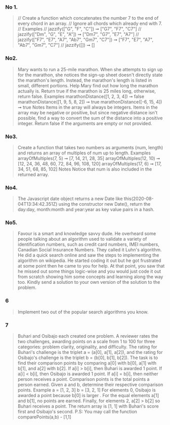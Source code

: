 ### No 1.

> // Create a function which concatenates the number 7 to the end of every chord in an array.
> // Ignore all chords which already end with 7.
> // Examples
> // jazzify(["G", "F", "C"]) ➞ ["G7", "F7", "C7"]
> // jazzify(["Dm", "G", "E", "A"]) ➞ ["Dm7", "G7", "E7", "A7"]
> // jazzify(["F7", "E7", "A7", "Ab7", "Gm7", "C7"]) ➞ ["F7", "E7", "A7", "Ab7", "Gm7", "C7"]
> // jazzify([]) ➞ []

### No2.

> Mary wants to run a 25-mile marathon. When she attempts to sign up for the marathon,
> she notices the sign-up sheet doesn't directly state the marathon's length. Instead, the
> marathon's length is listed in small, different portions. Help Mary find out how long the
> marathon actually is.
> Return true if the marathon is 25 miles long, otherwise, return false.
> Examples
> marathonDistance([1, 2, 3, 4]) ➞ false
> marathonDistance([1, 9, 5, 8, 2]) ➞ true
> marathonDistance([-6, 15, 4]) ➞ true
> Notes
> Items in the array will always be integers.
> Items in the array may be negative or positive, but since negative distance isn't possible, find
> a way to convert the sum of the distance into a positive integer.
> Return false if the arguments are empty or not provided.

### No3.

> Create a function that takes two numbers as arguments (num, length) and returns an
> array of multiples of num up to length.
> Examples
> arrayOfMultiples(7, 5) ➞ [7, 14, 21, 28, 35]
> arrayOfMultiples(12, 10) ➞ [12, 24, 36, 48, 60, 72, 84, 96, 108, 120]
> arrayOfMultiples(17, 6) ➞ [17, 34, 51, 68, 85, 102]
> Notes
> Notice that num is also included in the returned array.

### No4.

> The Javascript date object returns a new Date like this(2020-08-04T13:34:42.351Z) using
> the constructor new Date(), return the day:day, month:month and year:year as key value pairs in a hash.

### No5.

> Favour is a smart and knowledge savvy dude. He overheard some people talking about
> an algorithm used to validate a variety of identification numbers, such as credit card
> numbers, IMEI numbers, Canadian Social Insurance Numbers. They called it Luhn's algorithm. He did a quick search online and saw the steps to implementing the algorithm on
> wikipedia. He started coding it out but he got frustrated at some point then he came to you
> for help. At that point, you saw that he missed out some things logic-wise and you would just
> code it out from scratch showing him some concepts and learning along the way too. Kindly
> send a solution to your own version of the solution to the problem.

### 6

> Implement two out of the popular search algorithms you know.

### 7

> Buhari and Osibajo each created one problem. A reviewer rates the two challenges,
> awarding points on a scale from 1 to 100 for three categories: problem clarity, originality, and
> difficulty.
> The rating for Buhari's challenge is the triplet a = (a[0], a[1], a[2]), and the rating for Osibajo's
> challenge is the triplet b = (b[0], b[1], b[2]).
> The task is to find their comparison points by comparing a[0] with b[0], a[1] with b[1], and
> a[2] with b[2].
> If a[i] > b[i], then Buhari is awarded 1 point.
> If a[i] < b[i], then Osibajo is awarded 1 point.
> If a[i] = b[i], then neither person receives a point.
> Comparison points is the total points a person earned.
> Given a and b, determine their respective comparison points.
> Example
> a = [1, 2, 3]
> b = [3, 2, 1]
> For elements 0, Osibajo is awarded a point because b[0] is larger .
> For the equal elements a[1] and b[1], no points are earned.
> Finally, for elements 2, a[2] > b[2] so Buhari receives a point.
> The return array is [1, 1] with Buhari's score first and Osibajo's second.
> P.S: You may call the function comparePoints(a,b) - [1,1]
